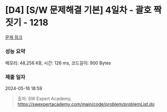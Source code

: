 # [D4] [S/W 문제해결 기본] 4일차 - 괄호 짝짓기 - 1218 

[문제 링크](https://swexpertacademy.com/main/code/problem/problemDetail.do?contestProbId=AV14eWb6AAkCFAYD) 

### 성능 요약

메모리: 48,256 KB, 시간: 126 ms, 코드길이: 900 Bytes

### 제출 일자

2024-05-16 18:59



> 출처: SW Expert Academy, https://swexpertacademy.com/main/code/problem/problemList.do